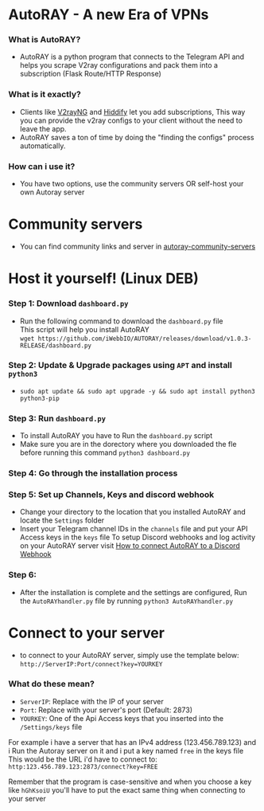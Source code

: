 # AutoRAY - A new Era of VPNs
### What is AutoRAY?
- AutoRAY is a python program that connects to the Telegram API and helps you scrape V2ray configurations and pack them into a subscription (Flask Route/HTTP Response)
### What is it exactly?
- Clients like [V2rayNG](https://github.com/2dust/v2rayNG) and [Hiddify](https://github.com/hiddify/hiddify-next) let you add subscriptions, This way you can provide the v2ray configs to your client without the need to leave the app.
- AutoRAY saves a ton of time by doing the "finding the configs" process automatically.

### How can i use it?
- You have two options, use the community servers OR self-host your own Autoray server

# Community servers
- You can find community links and server in [autoray-community-servers](https://github.com/iWebbIO/Autoray-public-servers)

# Host it yourself! **(Linux DEB)**
### Step 1: Download `dashboard.py`
- Run the following command to download the `dashboard.py` file<br>
This script will help you install AutoRAY
<br>`wget https://github.com/iWebbIO/AUTORAY/releases/download/v1.0.3-RELEASE/dashboard.py`
### Step 2: Update & Upgrade packages using `APT` and install `python3`
- `sudo apt update && sudo apt upgrade -y && sudo apt install python3 python3-pip`
### Step 3: Run `dashboard.py`
- To install AutoRAY you have to Run the `dashboard.py` script<br>
- Make sure you are in the dorectory where you downloaded the fle before running this command
`python3 dashboard.py`
### Step 4: Go through the installation process
### Step 5: Set up Channels, Keys and discord webhook
- Change your directory to the location that you installed AutoRAY and locate the `Settings` folder
- Insert your Telegram channel IDs in the `channels` file and put your API Access keys in the `keys` file
To setup Discord webhooks and log activity on your AutoRAY server visit [How to connect AutoRAY to a Discord Webhook](https://github.com/iWebbIO/AUTORAY/wiki/Connect-AutoRAY-to-a-Discord-webhook)

### Step 6:
- After the installation is complete and the settings are configured, Run the `AutoRAYhandler.py` file by running ```python3 AutoRAYhandler.py```

# Connect to your server
- to connect to your AutoRAY server, simply use the template below:<br>
`http://ServerIP:Port/connect?key=YOURKEY`
### What do these mean?
- `ServerIP`: Replace with the IP of your server
- `Port`: Replace with your server's port (Default: 2873)
- `YOURKEY`: One of the Api Access keys that you inserted into the `/Settings/keys` file

For example i have a server that has an IPv4 address (123.456.789.123)
and i Run the Autoray server on it and i put a key named `free` in the keys file
This would be the URL i'd have to connect to:
`http:123.456.789.123:2873/connect?key=FREE`

Remember that the program is case-sensitive and when you choose a key like `hGhKsoiU` you'll have to put the exact same thing when connecting to your server
